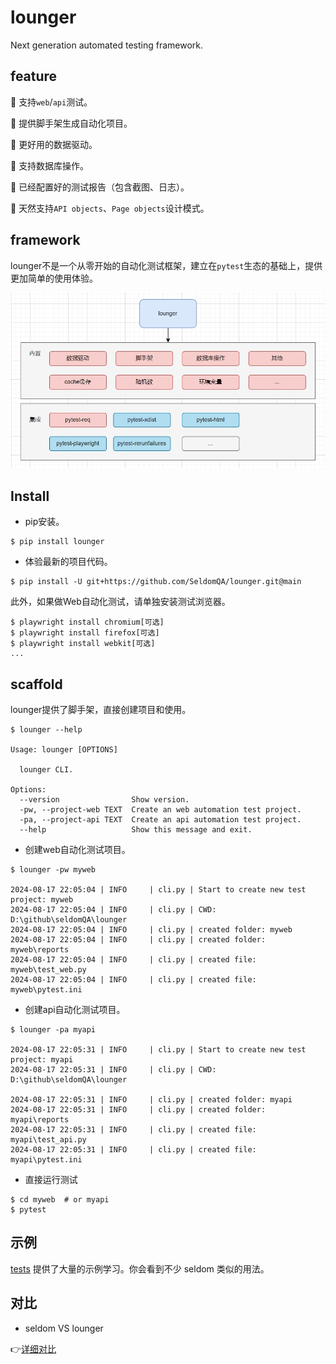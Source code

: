 # lounger

Next generation automated testing framework.

## feature

🌟 支持`web`/`api`测试。

🌟 提供脚手架生成自动化项目。

🌟 更好用的数据驱动。

🌟 支持数据库操作。

🌟 已经配置好的测试报告（包含截图、日志）。

🌟 天然支持`API objects`、`Page objects`设计模式。

## framework

lounger不是一个从零开始的自动化测试框架，建立在`pytest`生态的基础上，提供更加简单的使用体验。

![](./images/framework.png)

## Install

* pip安装。

```shell
$ pip install lounger
```

* 体验最新的项目代码。

```shell
$ pip install -U git+https://github.com/SeldomQA/lounger.git@main
```

此外，如果做Web自动化测试，请单独安装测试浏览器。

```shell
$ playwright install chromium[可选]
$ playwright install firefox[可选]
$ playwright install webkit[可选]
...
```

## scaffold

lounger提供了脚手架，直接创建项目和使用。

```shell
$ lounger --help

Usage: lounger [OPTIONS]

  lounger CLI.

Options:
  --version                Show version.
  -pw, --project-web TEXT  Create an web automation test project.
  -pa, --project-api TEXT  Create an api automation test project.
  --help                   Show this message and exit.
```

* 创建web自动化测试项目。

```shell
$ lounger -pw myweb

2024-08-17 22:05:04 | INFO     | cli.py | Start to create new test project: myweb
2024-08-17 22:05:04 | INFO     | cli.py | CWD: D:\github\seldomQA\lounger
2024-08-17 22:05:04 | INFO     | cli.py | created folder: myweb
2024-08-17 22:05:04 | INFO     | cli.py | created folder: myweb\reports
2024-08-17 22:05:04 | INFO     | cli.py | created file: myweb\test_web.py
2024-08-17 22:05:04 | INFO     | cli.py | created file: myweb\pytest.ini
```

* 创建api自动化测试项目。

```shell
$ lounger -pa myapi

2024-08-17 22:05:31 | INFO     | cli.py | Start to create new test project: myapi
2024-08-17 22:05:31 | INFO     | cli.py | CWD: D:\github\seldomQA\lounger

2024-08-17 22:05:31 | INFO     | cli.py | created folder: myapi
2024-08-17 22:05:31 | INFO     | cli.py | created folder: myapi\reports
2024-08-17 22:05:31 | INFO     | cli.py | created file: myapi\test_api.py
2024-08-17 22:05:31 | INFO     | cli.py | created file: myapi\pytest.ini
```

* 直接运行测试

```shell
$ cd myweb  # or myapi
$ pytest
```

## 示例

[tests](./tests/) 提供了大量的示例学习。你会看到不少 seldom 类似的用法。

## 对比

* seldom VS lounger

👉[详细对比](./seldom_vs_lounger.md)
